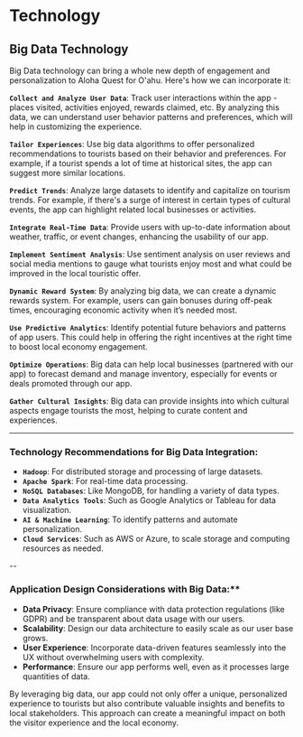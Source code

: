 # Technology

## Big Data Technology

Big Data technology can bring a whole new depth of engagement and personalization to Aloha Quest for O'ahu. Here's how we can incorporate it:

**`Collect and Analyze User Data`**: Track user interactions within the app - places visited, activities enjoyed, rewards claimed, etc. By analyzing this data, we can understand user behavior patterns and preferences, which will help in customizing the experience.

**`Tailor Experiences`**: Use big data algorithms to offer personalized recommendations to tourists based on their behavior and preferences. For example, if a tourist spends a lot of time at historical sites, the app can suggest more similar locations.

**`Predict Trends`**: Analyze large datasets to identify and capitalize on tourism trends. For example, if there's a surge of interest in certain types of cultural events, the app can highlight related local businesses or activities.

**`Integrate Real-Time Data`**: Provide users with up-to-date information about weather, traffic, or event changes, enhancing the usability of our app.

**`Implement Sentiment Analysis`**: Use sentiment analysis on user reviews and social media mentions to gauge what tourists enjoy most and what could be improved in the local touristic offer.

**`Dynamic Reward System`**: By analyzing big data, we can create a dynamic rewards system. For example, users can gain bonuses during off-peak times, encouraging economic activity when it’s needed most.

**`Use Predictive Analytics`**: Identify potential future behaviors and patterns of app users. This could help in offering the right incentives at the right time to boost local economy engagement.

**`Optimize Operations`**: Big data can help local businesses (partnered with our app) to forecast demand and manage inventory, especially for events or deals promoted through our app.

**`Gather Cultural Insights`**: Big data can provide insights into which cultural aspects engage tourists the most, helping to curate content and experiences.

---

### Technology Recommendations for Big Data Integration:

- **`Hadoop`**: For distributed storage and processing of large datasets.
- **`Apache Spark`**: For real-time data processing.
- **`NoSQL Databases`**: Like MongoDB, for handling a variety of data types.
- **`Data Analytics Tools`**: Such as Google Analytics or Tableau for data visualization.
- **`AI & Machine Learning`**: To identify patterns and automate personalization.
- **`Cloud Services`**: Such as AWS or Azure, to scale storage and computing resources as needed.

--

### Application Design Considerations with Big Data:\*\*

- **Data Privacy**: Ensure compliance with data protection regulations (like GDPR) and be transparent about data usage with our users.
- **Scalability**: Design our data architecture to easily scale as our user base grows.
- **User Experience**: Incorporate data-driven features seamlessly into the UX without overwhelming users with complexity.
- **Performance**: Ensure our app performs well, even as it processes large quantities of data.

By leveraging big data, our app could not only offer a unique, personalized experience to tourists but also contribute valuable insights and benefits to local stakeholders. This approach can create a meaningful impact on both the visitor experience and the local economy.
